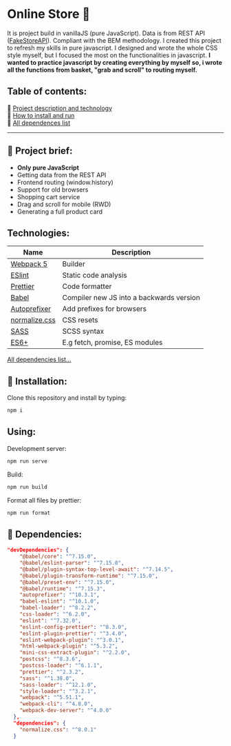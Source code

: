 # Online Store 🛒
It is project build in vanillaJS (pure JavaScript). Data is from REST API ([FakeStoreAPI](https://fakestoreapi.com)). Compliant with the BEM methodology. I created this project to refresh my skills in pure javascript. I designed and wrote the whole CSS style myself, but I focused the most on the functionalities in javascript. **I wanted to practice javascript by creating everything by myself so, i wrote all the functions from basket, "grab and scroll" to routing myself.**

## Table of contents:
📝  [Project description and technology](#-project-brief)  
💾  [How to install and run](#-installation)  
📁  [All dependences list](#-installation)  

***

## 📝 Project brief:
- **Only pure JavaScript**
- Getting data from the REST API
- Frontend routing (window.history)
- Support for old browsers
- Shopping cart service
- Drag and scroll for mobile (RWD)
- Generating a full product card

## Technologies:
| Name | Description |
|---|---|
| [Webpack 5](https://webpack.js.org/) | Builder |
| [ESlint](https://eslint.org/) | Static code analysis |
| [Prettier](https://prettier.io/) | Code formatter |
| [Babel](https://babeljs.io/) | Compiler new JS into a backwards version  |
| [Autoprefixer](https://github.com/postcss/autoprefixer) | Add prefixes for browsers
| [normalize.css](https://github.com/necolas/normalize.css) | CSS resets |
| [SASS](https://github.com/sass/dart-sass) | SCSS syntax |
| [ES6+](https://262.ecma-international.org/6.0/) |  E.g fetch, promise, ES modules |

[All dependencies list...](https://github.com/sebast4an/online-store-vanillaJS#-dependencies)

## 💾 Installation:
Clone this repository and install by typing:
``` bash
npm i
```

## Using:

Development server:
``` bash
npm run serve
```

Build:
``` bash
npm run build
```

Format all files by prettier:
``` bash
npm run format
```


## 📁 Dependencies:

``` json
"devDependencies": {
    "@babel/core": "^7.15.0",
    "@babel/eslint-parser": "^7.15.0",
    "@babel/plugin-syntax-top-level-await": "^7.14.5",
    "@babel/plugin-transform-runtime": "^7.15.0",
    "@babel/preset-env": "^7.15.0",
    "@babel/runtime": "^7.15.3",
    "autoprefixer": "^10.3.1",
    "babel-eslint": "^10.1.0",
    "babel-loader": "^8.2.2",
    "css-loader": "^6.2.0",
    "eslint": "^7.32.0",
    "eslint-config-prettier": "^8.3.0",
    "eslint-plugin-prettier": "^3.4.0",
    "eslint-webpack-plugin": "^3.0.1",
    "html-webpack-plugin": "^5.3.2",
    "mini-css-extract-plugin": "^2.2.0",
    "postcss": "^8.3.6",
    "postcss-loader": "^6.1.1",
    "prettier": "^2.3.2",
    "sass": "^1.38.0",
    "sass-loader": "^12.1.0",
    "style-loader": "^3.2.1",
    "webpack": "^5.51.1",
    "webpack-cli": "^4.8.0",
    "webpack-dev-server": "^4.0.0"
  },
  "dependencies": {
    "normalize.css": "^8.0.1"
  }
```
